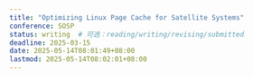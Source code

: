 ```yaml
---
title: "Optimizing Linux Page Cache for Satellite Systems"
conference: SOSP
status: writing  # 可选：reading/writing/revising/submitted
deadline: 2025-03-15
date: 2025-05-14T08:01:49+08:00
lastmod: 2025-05-14T08:02:01+08:00
---
```


